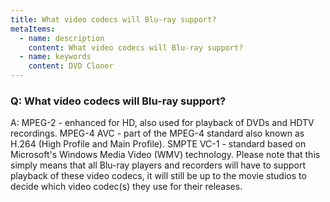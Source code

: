 ```yaml
---
title: What video codecs will Blu-ray support?
metaItems:
  - name: description
    content: What video codecs will Blu-ray support?
  - name: keywords
    content: DVD Cloner
---
```


### Q: What video codecs will Blu-ray support?

A:
MPEG-2 - enhanced for HD, also used for playback of DVDs and HDTV recordings. MPEG-4 AVC - part of the MPEG-4 standard also known as H.264 (High Profile and Main Profile). SMPTE VC-1 - standard based on Microsoft's Windows Media Video (WMV) technology. Please note that this simply means that all Blu-ray players and recorders will have to support playback of these video codecs, it will still be up to the movie studios to decide which video codec(s) they use for their releases.
